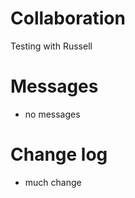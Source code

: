 Collaboration
=============

Testing with Russell

Messages
========

* no messages

Change log
==========

* much change